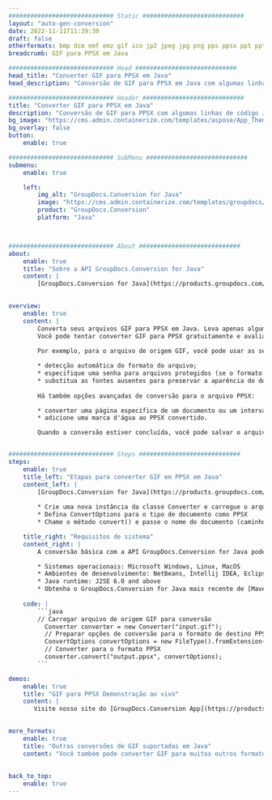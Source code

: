 ```yaml
---
############################# Static ############################
layout: "auto-gen-conversion"
date: 2022-11-11T11:39:30
draft: false
otherformats: bmp dcm emf emz gif ico jp2 jpeg jpg png pps ppsx ppt pptx psb psd svg svgz tga tif tiff webp wmf wmz
breadcrumb: GIF para PPSX em Java

############################# Head ############################
head_title: "Converter GIF para PPSX em Java"
head_description: "Conversão de GIF para PPSX em Java com algumas linhas de código. Converta mais de 160 formatos de arquivo usando a API de conversão de documentos do GroupDocs para Java"

############################# Header ############################
title: "Converter GIF para PPSX em Java"
description: "Conversão de GIF para PPSX com algumas linhas de código Java"
bg_image: "https://cms.admin.containerize.com/templates/aspose/App_Themes/V3/images/bg/header1.png"
bg_overlay: false
button:
    enable: true

############################# SubMenu ############################
submenu:
    enable: true

    left:
        img_alt: "GroupDocs.Conversion for Java"
        image: "https://cms.admin.containerize.com/templates/groupdocs/images/product-logos/90x90-noborder/groupdocs-conversion-java.png"
        product: "GroupDocs.Conversion"
        platform: "Java"



############################# About ############################
about:
    enable: true
    title: "Sobre a API GroupDocs.Conversion for Java"
    content: |
        [GroupDocs.Conversion for Java](https://products.groupdocs.com/conversion/java/) é uma API avançada de conversão de formato de arquivo para conversão entre formatos populares de imagem e documento, como Microsoft Office, OpenDocument, PDF, HTML, e-mail, CAD. e muito mais com apenas algumas linhas de código. A API nativa detecta automaticamente os formatos dos documentos originais e oferece muitas opções para personalizar os documentos convertidos. Juntamente com a função de extrair informações de um documento, ele também suporta o armazenamento em cache dos resultados da conversão para o disco local por padrão. No entanto, qualquer tipo de armazenamento em cache pode ser suportado pela implementação das interfaces apropriadas - Amazon S3, Dropbox, Google Drive, Windows Azure, Reddis ou quaisquer outras.
    

overview:
    enable: true
    content: |
        Converta seus arquivos GIF para PPSX em Java. Leva apenas algumas linhas de código Java em qualquer plataforma de sua escolha, como Windows, Linux, macOS.
        Você pode tentar converter GIF para PPSX gratuitamente e avaliar a qualidade dos resultados da conversão. Junto com scripts de conversão de arquivo simples, você pode tentar opções mais sofisticadas para carregar o arquivo de origem GIF e armazenar a saída PPSX. 
        
        Por exemplo, para o arquivo de origem GIF, você pode usar as seguintes opções de carregamento:

        * detecção automática do formato do arquivo;
        * especifique uma senha para arquivos protegidos (se o formato de arquivo for compatível);
        * substitua as fontes ausentes para preservar a aparência do documento.
        
        Há também opções avançadas de conversão para o arquivo PPSX:

        * converter uma página específica de um documento ou um intervalo de páginas;
        * adicione uma marca d'água ao PPSX convertido.

        Quando a conversão estiver concluída, você pode salvar o arquivo PPSX no caminho do arquivo local ou em qualquer armazenamento de terceiros, como FTP, Amazon S3, Google Drive, Dropbox etc. Observe - para converter GIF para PPSX, você não precisa instalar nenhum software adicional, como MS Office, Open Office, Adobe Acrobat Reader etc.


############################# Steps ############################
steps:
    enable: true
    title_left: "Etapas para converter GIF em PPSX em Java"
    content_left: |
        [GroupDocs.Conversion for Java](https://products.groupdocs.com/conversion/java/) permite que os desenvolvedores convertam facilmente o arquivo GIF para PPSX com algumas linhas de código.
        
        * Crie uma nova instância da classe Converter e carregue o arquivo GIF com o caminho completo
        * Defina ConvertOptions para o tipo de documento como PPSX
        * Chame o método convert() e passe o nome do documento (caminho completo) e formato (PPSX) como parâmetro

    title_right: "Requisitos de sistema"
    content_right: |
        A conversão básica com a API GroupDocs.Conversion for Java pode ser feita com apenas algumas linhas de código. Nossas APIs são suportadas em todas as principais plataformas e sistemas operacionais. Antes de executar o código abaixo, certifique-se de ter os seguintes pré-requisitos instalados em seu sistema.

        * Sistemas operacionais: Microsoft Windows, Linux, MacOS
        * Ambientes de desenvolvimento: NetBeans, Intellij IDEA, Eclipse, etc.
        * Java runtime: J2SE 6.0 and above
        * Obtenha o GroupDocs.Conversion for Java mais recente de [Maven](https://repository.groupdocs.com/webapp/#/artifacts/browse/tree/General/repo/com/groupdocs/groupdocs-conversion)
         
    code: |
        ```java    
        // Carregar arquivo de origem GIF para conversão
          Converter converter = new Converter("input.gif");
          // Preparar opções de conversão para o formato de destino PPSX
          ConvertOptions convertOptions = new FileType().fromExtension("ppsx").getConvertOptions();
          // Converter para o formato PPSX
          converter.convert("output.ppsx", convertOptions);
        ```

demos:
    enable: true
    title: "GIF para PPSX Demonstração ao vivo"
    content: |
       Visite nosso site do [GroupDocs.Conversion App](https://products.groupdocs.app/conversion/family) e experimente a conversão de GIF para PPSX agora. A demonstração gratuita tem os seguintes benefícios
          

more_formats:
    enable: true
    title: "Outras conversões de GIF suportadas em Java"
    content: "Você também pode converter GIF para muitos outros formatos de arquivo. Por favor, veja a lista abaixo."
       
       
back_to_top:
    enable: true
---
```

